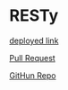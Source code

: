 # RESTy

[deployed link](https://resty-malak.herokuapp.com/)

[Pull Request](https://github.com/malakMomani/resty/pull/1)

[GitHun Repo](https://github.com/malakMomani/resty)
